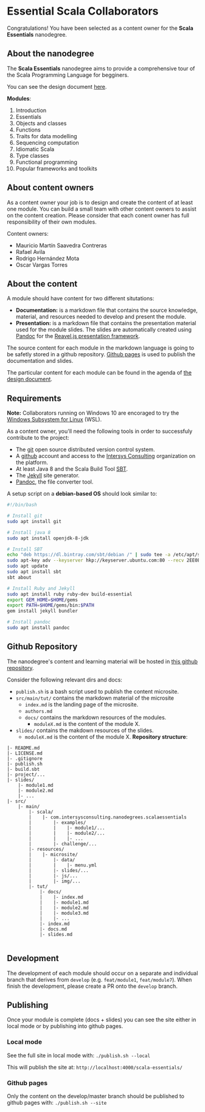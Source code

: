 # Essential Scala Collaborators

Congratulations! You have been selected as a content owner for the  **Scala Essentials** nanodegree.


## About the nanodegree

The **Scala Essentials** nanodegree aims to provide a comprehensive tour of the Scala Programming Language for begginers. 

You can see the design document [here](https://docs.google.com/document/d/1HZ1Rsn46x_BVAo8scSyVr9r5IesyTyHhGptjW1n_T6A/edit?usp=sharing).

**Modules**:
1. Introduction
2. Essentials
3. Objects and classes
4. Functions
5. Traits for data modelling
6. Sequencing computation
7. Idiomatic Scala
8. Type classes
9. Functional programming
10. Popular frameworks and toolkits

## About content owners

As a content owner your job is to design and create the content of at least one module. You can build a small team with other content owners to assist on the content creation. Please consider that each conent owner has full responsibility of their own modules. 

Content owners:
* Mauricio Martín Saavedra Contreras
* Rafael Avila 
* Rodrigo Hernández Mota
* Oscar Vargas Torres

## About the content

A module should have content for two different situtations:
* **Documentation:** is a markdown file that contains the source knowledge, material, and resources needed to develop and present the module.
* **Presentation:** is a markdown file that contains the presentation material used for the module slides. The slides are automatically created using [Pandoc](https://pandoc.org/) for the [Reavel.js presentation framework](https://revealjs.com/#/).

The source content for each module in the markdown language is going to be safetly stored in a github repository. [Github pages](https://pages.github.com/) is used to publish the documentation and slides. 

The particular content for each module can be found in the agenda of [the design document](https://docs.google.com/document/d/1HZ1Rsn46x_BVAo8scSyVr9r5IesyTyHhGptjW1n_T6A/edit?usp=sharing). 

## Requirements

**Note:** Collaborators running on Windows 10 are encoraged to try the [Windows Subsystem for Linux](https://docs.microsoft.com/en-us/windows/wsl/install-win10) (WSL). 

As a content owner, you'll need the following tools in order to successfuly contribute to the project: 

* The [git](https://git-scm.com/) open source distributed version control system.
* A [github](http://github.com) account and access to the [Intersys Consulting](https://github.com/intersysconsulting) organization on the platform.
* At least Java 8 and the Scala Build Tool [SBT](https://www.scala-sbt.org/1.x/docs/Setup.html).
* The [Jekyll](https://jekyllrb.com/) site generator. 
* [Pandoc](https://pandoc.org/), the file converter tool. 

A setup script on a **debian-based OS** should look similar to:
```bash
#!/bin/bash

# Install git
sudo apt install git

# Install java 8
sudo apt install openjdk-8-jdk

# Install SBT
echo "deb https://dl.bintray.com/sbt/debian /" | sudo tee -a /etc/apt/sources.list.d/sbt.list
sudo apt-key adv --keyserver hkp://keyserver.ubuntu.com:80 --recv 2EE0EA64E40A89B84B2DF73499E82A75642AC823
sudo apt update
sudo apt install sbt
sbt about

# Install Ruby and Jekyll
sudo apt install ruby ruby-dev build-essential
export GEM_HOME=$HOME/gems
export PATH=$HOME/gems/bin:$PATH
gem install jekyll bundler

# Install pandoc
sudo apt install pandoc
```

## Github Repository

The nanodegree's content and learning material will be hosted in [this github repository](https://github.com/IntersysConsulting/scala-essentials-nanodegree). 

Consider the following relevant dirs and docs:
* `publish.sh` is a bash script used to publish the content microsite.
* `src/main/tut/` contains the markdown material of the microsite
    * `index.md` is the landing page of the microsite.
    * `authors.md` 
    * `docs/` contains the markdown resources of the modules.
        * `moduleX.md` is the content of the module X.
* `slides/` contains the makdown resources of the slides.
    * `moduleX.md` is the content of the module X. 
**Repository structure**:

```text
|- README.md
|- LICENSE.md
|- .gitignore
|- publish.sh
|- build.sbt
|- project/...
|- slides/
    |- module1.md
    |- module2.md
    |- ...
|- src/
    |- main/
        |- scala/
        |    |- com.intersysconsulting.nanodegrees.scalaessentials
        |        |- examples/
        |        |    |- module1/...
        |        |    |- module2/...
        |        |    |- ...
        |        |- challenge/...
        |- resources/
        |    |- microsite/
        |        |- data/
        |        |    |- menu.yml
        |        |- slides/...
        |        |- js/...
        |        |- img/...
        |- tut/
            |- docs/
            |    |- index.md
            |    |- module1.md
            |    |- module2.md
            |    |- module3.md
            |    |- ...
            |- index.md
            |- docs.md
            |- slides.md
            
```
## Development

The development of each module should occur on a separate and individual branch that derives from `develop` 
(e.g. `feat/module1`, `feat/module7`). When finish the development, please create a PR onto 
the `develop` branch. 

## Publishing

Once your module is complete (docs + slides) you can see the site either in local mode or by publishing into github pages. 

### Local mode

See the full site in local mode with: `./publish.sh --local`

This will publish the site at: `http://localhost:4000/scala-essentials/`

### Github pages
Only the content on the develop/master branch should be published to github pages with: `./publish.sh --site`

##
